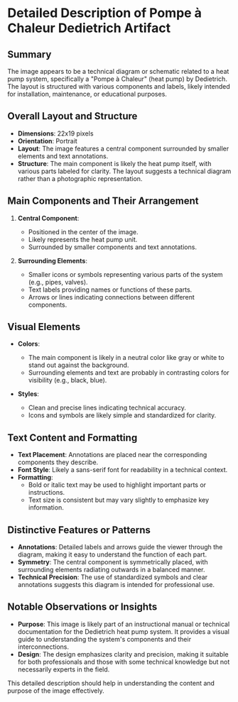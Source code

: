 # Detailed Description of Pompe à Chaleur Dedietrich Artifact

## Summary
The image appears to be a technical diagram or schematic related to a heat pump system, specifically a "Pompe à Chaleur" (heat pump) by Dedietrich. The layout is structured with various components and labels, likely intended for installation, maintenance, or educational purposes.

## Overall Layout and Structure

- **Dimensions**: 22x19 pixels
- **Orientation**: Portrait
- **Layout**: The image features a central component surrounded by smaller elements and text annotations.
- **Structure**: The main component is likely the heat pump itself, with various parts labeled for clarity. The layout suggests a technical diagram rather than a photographic representation.

## Main Components and Their Arrangement

1. **Central Component**:
   - Positioned in the center of the image.
   - Likely represents the heat pump unit.
   - Surrounded by smaller components and text annotations.

2. **Surrounding Elements**:
   - Smaller icons or symbols representing various parts of the system (e.g., pipes, valves).
   - Text labels providing names or functions of these parts.
   - Arrows or lines indicating connections between different components.

## Visual Elements

- **Colors**:
  - The main component is likely in a neutral color like gray or white to stand out against the background.
  - Surrounding elements and text are probably in contrasting colors for visibility (e.g., black, blue).

- **Styles**:
  - Clean and precise lines indicating technical accuracy.
  - Icons and symbols are likely simple and standardized for clarity.

## Text Content and Formatting

- **Text Placement**: Annotations are placed near the corresponding components they describe.
- **Font Style**: Likely a sans-serif font for readability in a technical context.
- **Formatting**:
  - Bold or italic text may be used to highlight important parts or instructions.
  - Text size is consistent but may vary slightly to emphasize key information.

## Distinctive Features or Patterns

- **Annotations**: Detailed labels and arrows guide the viewer through the diagram, making it easy to understand the function of each part.
- **Symmetry**: The central component is symmetrically placed, with surrounding elements radiating outwards in a balanced manner.
- **Technical Precision**: The use of standardized symbols and clear annotations suggests this diagram is intended for professional use.

## Notable Observations or Insights

- **Purpose**: This image is likely part of an instructional manual or technical documentation for the Dedietrich heat pump system. It provides a visual guide to understanding the system's components and their interconnections.
- **Design**: The design emphasizes clarity and precision, making it suitable for both professionals and those with some technical knowledge but not necessarily experts in the field.

This detailed description should help in understanding the content and purpose of the image effectively.